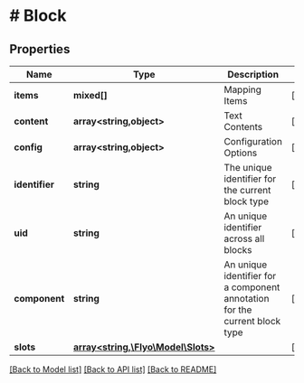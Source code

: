 # # Block

## Properties

Name | Type | Description | Notes
------------ | ------------- | ------------- | -------------
**items** | **mixed[]** | Mapping Items | [optional]
**content** | **array<string,object>** | Text Contents | [optional]
**config** | **array<string,object>** | Configuration Options | [optional]
**identifier** | **string** | The unique identifier for the current block type | [optional]
**uid** | **string** | An unique identifier across all blocks | [optional]
**component** | **string** | An unique identifier for a component annotation for the current block type | [optional]
**slots** | [**array<string,\Flyo\Model\Slots>**](Slots.md) |  | [optional]

[[Back to Model list]](../../README.md#models) [[Back to API list]](../../README.md#endpoints) [[Back to README]](../../README.md)
